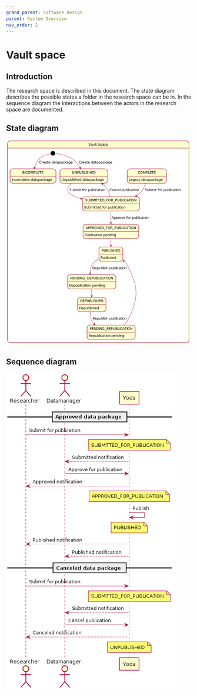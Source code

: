 ```yaml
---
grand_parent: Software Design
parent: System Overview
nav_order: 2
---
```

# Vault space

## Introduction

The research space is described in this document.
The state diagram describes the possible states a folder in the research space can be in.
In the sequence diagram the interactions between the actors in the research space are documented.

## State diagram

![State diagram](img/vault-space-state-diagram.png)

## Sequence diagram

![Sequence diagram](img/vault-space-sequence-diagram.png)
